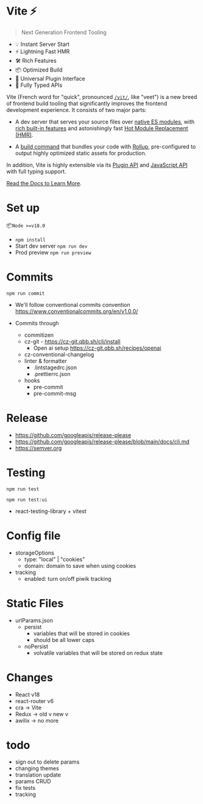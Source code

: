 # Vite ⚡

> Next Generation Frontend Tooling

- 💡 Instant Server Start
- ⚡️ Lightning Fast HMR
- 🛠️ Rich Features
- 📦 Optimized Build
- 🔩 Universal Plugin Interface
- 🔑 Fully Typed APIs

Vite (French word for "quick", pronounced [`/vit/`](https://cdn.jsdelivr.net/gh/vitejs/vite@main/docs/public/vite.mp3), like "veet") is a new breed of frontend build tooling that significantly improves the frontend development experience. It consists of two major parts:

- A dev server that serves your source files over [native ES modules](https://developer.mozilla.org/en-US/docs/Web/JavaScript/Guide/Modules), with [rich built-in features](https://vitejs.dev/guide/features.html) and astonishingly fast [Hot Module Replacement (HMR)](https://vitejs.dev/guide/features.html#hot-module-replacement).

- A [build command](https://vitejs.dev/guide/build.html) that bundles your code with [Rollup](https://rollupjs.org), pre-configured to output highly optimized static assets for production.

In addition, Vite is highly extensible via its [Plugin API](https://vitejs.dev/guide/api-plugin.html) and [JavaScript API](https://vitejs.dev/guide/api-javascript.html) with full typing support.

[Read the Docs to Learn More](https://vitejs.dev).

# Set up

📦`Node >=v18.0`

- `npm install`
- Start dev server `npm run dev`
- Prod preview `npm run preview`

# Commits

`npm run commit`

- We'll follow conventional commits convention
  https://www.conventionalcommits.org/en/v1.0.0/

- Commits through
  - commitizen
  - cz-git - https://cz-git.qbb.sh/cli/install
    - Open ai setup https://cz-git.qbb.sh/recipes/openai
  - cz-conventional-changelog
  - linter & formatter
    - .lintstagedrc.json
    - .prettierrc.json
  - hooks
    - pre-commit
    - pre-commit-msg

# Release

- https://github.com/googleapis/release-please
- https://github.com/googleapis/release-please/blob/main/docs/cli.md
- https://semver.org

# Testing

`npm run test`

`npm run test:ui`

- react-testing-library + vitest

# Config file

- storageOptions
  - type: "local" | "cookies"
  - domain: domain to save when using cookies
- tracking
  - enabled: turn on/off piwik tracking

# Static Files

- urlParams.json
  - persist
    - variables that will be stored in cookies
    - should be all lower caps
  - noPersist
    - volvatile variables that will be stored on redux state

# Changes

- React v18
- react-router v6
- cra -> Vite
- Redux -> old v new v
- awilix -> no more

# todo

- sign out to delete params
- changing themes
- translation update
- params CRUD
- fix tests
- tracking
